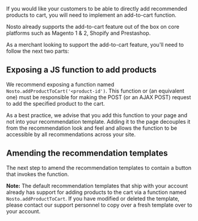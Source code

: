 If you would like your customers to be able to directly add recommended products to cart, you will need to implement an add-to-cart function.

Nosto already supports the add-to-cart feature out of the box on core platforms such as Magento 1 & 2, Shopify and Prestashop.

As a merchant looking to support the add-to-cart feature, you'll need to follow the next two parts:

## Exposing a JS function to add products

We recommend exposing a function named `Nosto.addProductToCart('<product-id')`. This function or (an equivalent one) must be responsible for making the POST (or an AJAX POST) request to add the specified product to the cart.

As a best practice, we advise that you add this function to your page and not into your recommendation template. Adding it to the page decouples it from the recommendation look and feel and allows the function to be accessible by all recommendations across your site.

## Amending the recommendation templates

The next step to amend the recommendation templates to contain a button that invokes the function.

**Note:** The default recommendation templates that ship with your account already has support for adding products to the cart via a function named `Nosto.addProductToCart`. If you have modified or deleted the template, please contact our support personnel to copy over a fresh template over to your account.